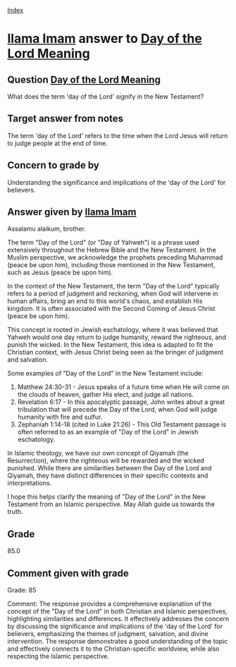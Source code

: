 
[Index](../../index.md)
# [llama Imam](../../answering_models/llama_Imam.md) answer to [Day of the Lord Meaning](../../questions/Day_of_the_Lord_Meaning.md)

## Question [Day of the Lord Meaning](../../questions/Day_of_the_Lord_Meaning.md)
What does the term 'day of the Lord' signify in the New Testament?

## Target answer from notes
The term 'day of the Lord' refers to the time when the Lord Jesus will return to judge people at the end of time.

## Concern to grade by
Understanding the significance and implications of the 'day of the Lord' for believers.

## Answer given by [llama Imam](../../answering_models/llama_Imam.md)
Assalamu alaikum, brother.

The term "Day of the Lord" (or "Day of Yahweh") is a phrase used extensively throughout the Hebrew Bible and the New Testament. In the Muslim perspective, we acknowledge the prophets preceding Muhammad (peace be upon him), including those mentioned in the New Testament, such as Jesus (peace be upon him).

In the context of the New Testament, the term "Day of the Lord" typically refers to a period of judgment and reckoning, when God will intervene in human affairs, bring an end to this world's chaos, and establish His kingdom. It is often associated with the Second Coming of Jesus Christ (peace be upon him).

This concept is rooted in Jewish eschatology, where it was believed that Yahweh would one day return to judge humanity, reward the righteous, and punish the wicked. In the New Testament, this idea is adapted to fit the Christian context, with Jesus Christ being seen as the bringer of judgment and salvation.

Some examples of "Day of the Lord" in the New Testament include:

1. Matthew 24:30-31 - Jesus speaks of a future time when He will come on the clouds of heaven, gather His elect, and judge all nations.
2. Revelation 6:17 - In this apocalyptic passage, John writes about a great tribulation that will precede the Day of the Lord, when God will judge humanity with fire and sulfur.
3. Zephaniah 1:14-18 (cited in Luke 21:26) - This Old Testament passage is often referred to as an example of "Day of the Lord" in Jewish eschatology.

In Islamic theology, we have our own concept of Qiyamah (the Resurrection), where the righteous will be rewarded and the wicked punished. While there are similarities between the Day of the Lord and Qiyamah, they have distinct differences in their specific contexts and interpretations.

I hope this helps clarify the meaning of "Day of the Lord" in the New Testament from an Islamic perspective. May Allah guide us towards the truth.

## Grade
85.0

## Comment given with grade
Grade: 85

Comment: The response provides a comprehensive explanation of the concept of the "Day of the Lord" in both Christian and Islamic perspectives, highlighting similarities and differences. It effectively addresses the concern by discussing the significance and implications of the 'day of the Lord' for believers, emphasizing the themes of judgment, salvation, and divine intervention. The response demonstrates a good understanding of the topic and effectively connects it to the Christian-specific worldview, while also respecting the Islamic perspective.
